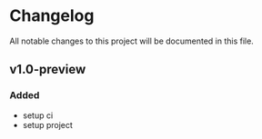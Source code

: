 # Changelog

All notable changes to this project will be documented in this file.

## v1.0-preview
 
### Added

- setup ci
- setup project

